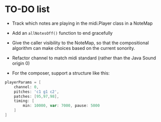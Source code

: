 
# TO-DO list 




* Track which notes are playing in the midi.Player class in a NoteMap

* Add an `allNotesOff()` function to end gracefully 

* Give the caller visibility to the NoteMap, so that the compositional algorithm can make choices based on the current sonority. 

* Refactor channel to match midi standard (rather than the Java Sound origin 0)

* For the composer, support a structure like this:

```groovy
playerParams = [
    channel: 0,
    pitches: 'c1 g1 c2',
    patches: [95,97,98],
    timing: [
        min: 10000, var: 7000, pause: 5000
    ]
]
```




